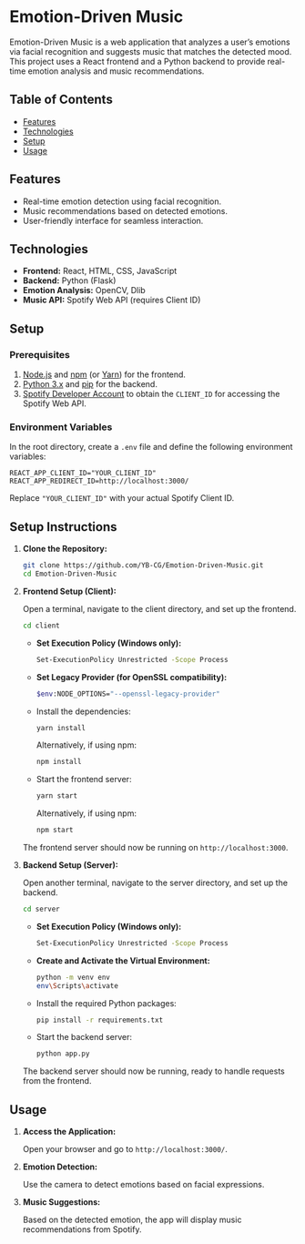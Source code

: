 # Emotion-Driven Music

Emotion-Driven Music is a web application that analyzes a user’s emotions via facial recognition and suggests music that matches the detected mood. This project uses a React frontend and a Python backend to provide real-time emotion analysis and music recommendations.

## Table of Contents

- [Features](#features)
- [Technologies](#technologies)
- [Setup](#setup)
- [Usage](#usage)

  
## Features

- Real-time emotion detection using facial recognition.
- Music recommendations based on detected emotions.
- User-friendly interface for seamless interaction.

## Technologies

- **Frontend:** React, HTML, CSS, JavaScript
- **Backend:** Python (Flask)
- **Emotion Analysis:** OpenCV, Dlib
- **Music API:** Spotify Web API (requires Client ID)

## Setup

### Prerequisites

1. [Node.js](https://nodejs.org/) and [npm](https://www.npmjs.com/) (or [Yarn](https://yarnpkg.com/)) for the frontend.
2. [Python 3.x](https://www.python.org/) and [pip](https://pip.pypa.io/en/stable/) for the backend.
3. [Spotify Developer Account](https://developer.spotify.com/) to obtain the `CLIENT_ID` for accessing the Spotify Web API.

### Environment Variables

In the root directory, create a `.env` file and define the following environment variables:

```plaintext
REACT_APP_CLIENT_ID="YOUR_CLIENT_ID"
REACT_APP_REDIRECT_ID=http://localhost:3000/
```

Replace `"YOUR_CLIENT_ID"` with your actual Spotify Client ID.

## Setup Instructions

1. **Clone the Repository:**

    ```bash
    git clone https://github.com/YB-CG/Emotion-Driven-Music.git
    cd Emotion-Driven-Music
    ```

2. **Frontend Setup (Client):**

    Open a terminal, navigate to the client directory, and set up the frontend.

    ```bash
    cd client
    ```

    - **Set Execution Policy (Windows only):**

        ```bash
        Set-ExecutionPolicy Unrestricted -Scope Process
        ```

    - **Set Legacy Provider (for OpenSSL compatibility):**

        ```bash
        $env:NODE_OPTIONS="--openssl-legacy-provider"
        ```

    - Install the dependencies:

        ```bash
        yarn install
        ```

      Alternatively, if using npm:

        ```bash
        npm install
        ```

    - Start the frontend server:

        ```bash
        yarn start
        ```

      Alternatively, if using npm:

        ```bash
        npm start
        ```

    The frontend server should now be running on `http://localhost:3000`.

3. **Backend Setup (Server):**

    Open another terminal, navigate to the server directory, and set up the backend.

    ```bash
    cd server
    ```

    - **Set Execution Policy (Windows only):**

        ```bash
        Set-ExecutionPolicy Unrestricted -Scope Process
        ```

    - **Create and Activate the Virtual Environment:**

        ```bash
        python -m venv env
        env\Scripts\activate
        ```

    - Install the required Python packages:

        ```bash
        pip install -r requirements.txt
        ```

    - Start the backend server:

        ```bash
        python app.py
        ```

    The backend server should now be running, ready to handle requests from the frontend.

## Usage

1. **Access the Application:**

   Open your browser and go to `http://localhost:3000/`.

2. **Emotion Detection:**

   Use the camera to detect emotions based on facial expressions.

3. **Music Suggestions:**

   Based on the detected emotion, the app will display music recommendations from Spotify.

